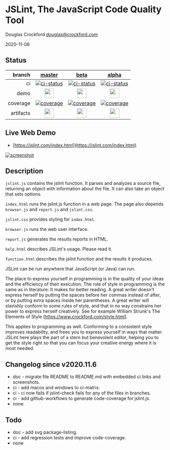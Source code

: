 # JSLint, The JavaScript Code Quality Tool

Douglas Crockford
douglas@crockford.com

2020-11-06

## Status
| branch | [master](https://github.com/douglascrockford/jslint/tree/master) | [beta](https://github.com/douglascrockford/jslint/tree/beta) | [alpha](https://github.com/douglascrockford/jslint/tree/alpha)|
|--:|:--:|:--:|:--:|
| ci | [![ci-status](https://github.com/douglascrockford/jslint/actions/workflows/node.js.yml/badge.svg?branch=master)](https://github.com/douglascrockford/jslint/actions?query=branch%3Amaster) | [![ci-status](https://github.com/douglascrockford/jslint/actions/workflows/node.js.yml/badge.svg?branch=beta)](https://github.com/douglascrockford/jslint/actions?query=branch%3Abeta) | [![ci-status](https://github.com/douglascrockford/jslint/actions/workflows/node.js.yml/badge.svg?branch=alpha)](https://github.com/douglascrockford/jslint/actions?query=branch%3Aalpha)|
| demo | [<img src="https://douglascrockford.github.io/jslint/icon-window-maximize-regular.svg" height="30">](https://douglascrockford.github.io/jslint/branch.master/index.html) | [<img src="https://douglascrockford.github.io/jslint/icon-window-maximize-regular.svg" height="30">](https://douglascrockford.github.io/jslint/branch.beta/index.html) | [<img src="https://douglascrockford.github.io/jslint/icon-window-maximize-regular.svg" height="30">](https://douglascrockford.github.io/jslint/branch.alpha/index.html)|
| coverage | [![coverage](https://douglascrockford.github.io/jslint/branch.master/.build/coverage/coverage-badge.svg)](https://douglascrockford.github.io/jslint/branch.master/.build/coverage/index.html) | [![coverage](https://douglascrockford.github.io/jslint/branch.beta/.build/coverage/coverage-badge.svg)](https://douglascrockford.github.io/jslint/branch.beta/.build/coverage/index.html) | [![coverage](https://douglascrockford.github.io/jslint/branch.alpha/.build/coverage/coverage-badge.svg)](https://douglascrockford.github.io/jslint/branch.alpha/.build/coverage/index.html)|
| artifacts | [<img src="https://douglascrockford.github.io/jslint/icon-folder-open-solid.svg" height="30">](https://github.com/douglascrockford/jslint/tree/gh-pages/branch.master/.build) | [<img src="https://douglascrockford.github.io/jslint/icon-folder-open-solid.svg" height="30">](https://github.com/douglascrockford/jslint/tree/gh-pages/branch.beta/.build) | [<img src="https://douglascrockford.github.io/jslint/icon-folder-open-solid.svg" height="30">](https://github.com/douglascrockford/jslint/tree/gh-pages/branch.alpha/.build)|

## Live Web Demo
- [https://jslint.com/index.html](https://jslint.com/index.html)

[![screenshot](https://douglascrockford.github.io/jslint/branch.alpha/.build/screenshot.browser.%252Fjslint.com%252Findex.html.png)](https://jslint.com/index.html)

## Description
`jslint.js` contains the jslint function. It parses and analyzes a source file,
returning an object with information about the file. It can also take an object
that sets options.

`index.html` runs the jslint.js function in a web page. The page also depends
`browser.js` and `report.js` and `jslint.css`.

`jslint.css` provides styling for `index.html`.

`browser.js` runs the web user interface.

`report.js` generates the results reports in HTML.

`help.html` describes JSLint's usage. Please read it.

`function.html` describes the jslint function and the results it produces.

JSLint can be run anywhere that JavaScript (or Java) can run.

The place to express yourself in programming is in the quality of your ideas and
the efficiency of their execution. The role of style in programming is the same
as in literature: It makes for better reading. A great writer doesn't express
herself by putting the spaces before her commas instead of after, or by putting
extra spaces inside her parentheses. A great writer will slavishly conform to
some rules of style, and that in no way constrains her power to express herself
creatively. See for example William Strunk's The Elements of Style
[https://www.crockford.com/style.html].

This applies to programming as well. Conforming to a consistent style improves
readability, and frees you to express yourself in ways that matter. JSLint here
plays the part of a stern but benevolent editor, helping you to get the style
right so that you can focus your creative energy where it is most needed.

## Changelog since v2020.11.6
- doc - migrate file README to README.md with embedded ci links and screenshots.
- ci - add macos and windows to ci-matrix.
- ci - ci now fails if jslint-check fails for any of the files in branches.
- ci - add github-workflows to generate code-coverage for jslint.js.
- none

## Todo
- doc - add svg package-listing.
- ci - add regression tests and improve code-coverage.
- none
